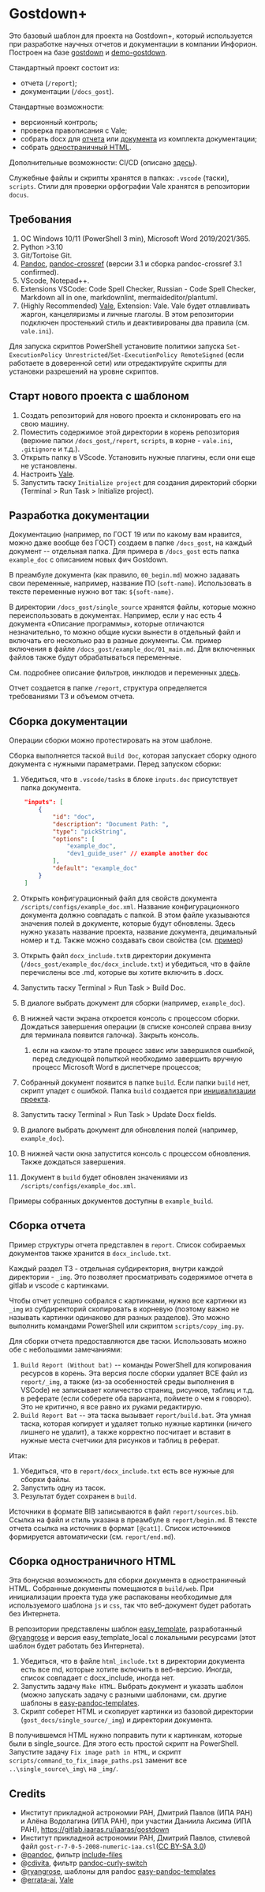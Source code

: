 # Gostdown+

Это базовый шаблон для проекта на Gostdown+, который используется при разработке научных отчетов и документации в компании Инфорион. Построен на базе [gostdown](https://gitlab.iaaras.ru/iaaras/gostdown) и [demo-gostdown](https://github.com/annjulyleon/demo-gostdown).

Стандартный проект состоит из:

- отчета (`/report`);
- документации (`/docs_gost`).

Стандартные возможности:

- версионный контроль;
- проверка правописания с Vale;
- собрать docx для [отчета](#сборка-отчета) или [документа](#сборка-документации) из комплекта документации;
- собрать [одностраничный HTML](#сборка-одностраничного-html).

Дополнительные возможности: CI/CD (описано [здесь](docs_gost/single_source/ci-cd.md)).

Служебные файлы и скрипты хранятся в папках: `.vscode` (таски), `scripts`.
Стили для проверки орфографии Vale хранятся в репозитории `docus`.

## Требования

1. ОС Windows 10/11 (PowerShell 3 min), Microsoft Word 2019/2021/365.
2. Python >3.10
3. Git/Tortoise Git.
4. [Pandoc](https://github.com/jgm/pandoc/releases), [pandoc-crossref](https://github.com/lierdakil/pandoc-crossref/releases) (версии 3.1 и сборка pandoc-crossref 3.1 confirmed).
5. VScode, Notepad++.
6. Extensions VSCode: Code Spell Checker, Russian - Code Spell Checker, Markdown all in one, markdownlint, mermaideditor/plantuml.
7. (Highly Recommended) [Vale](https://github.com/errata-ai/vale), Extension: Vale. Vale будет отлавливать жаргон, канцеляризмы и личные глаголы. В этом репозитории подключен простенький стиль и деактивированы два правила (см. `vale.ini`).

Для запуска скриптов PowerShell установите политики запуска `Set-ExecutionPolicy Unrestricted`/`Set-ExecutionPolicy RemoteSigned` (если работаете в доверенной сети) или отредактируйте скрипты для установки разрешений на уровне скриптов.

## Старт нового проекта с шаблоном

1. Создать репозиторий для нового проекта и склонировать его на свою машину.
2. Поместить содержимое этой директории в корень репозитория (верхние папки `/docs_gost`,`/report`, `scripts`, в корне - `vale.ini`, `.gitignore` и т.д.).
3. Открыть папку в VScode. Установить нужные плагины, если они еще не установлены.
4. Настроить [Vale](https://annjulyleon.github.io/docops/docops-spelling/#vale---линтер-для-документации).
5. Запустить таску `Initialize project` для создания директорий сборки (Terminal > Run Task > Initialize project).

## Разработка документации

Документацию (например, по ГОСТ 19 или по какому вам нравится, можно даже вообще без ГОСТ) создаем в папке `/docs_gost`, на каждый документ -- отдельная папка. Для примера в `/docs_gost` есть папка `example_doc` с описанием новых фич Gostdown.

В преамбуле документа (как правило, `00_begin.md`) можно задавать свои переменные, например, название ПО (`soft-name`). Использовать в тексте переменные нужно вот так: `${soft-name}`.

В директории `/docs_gost/single_source` хранятся файлы, которые можно переиспользовать в документах. Например, если у нас есть 4 документа «Описание программы», которые отличаются незначительно, то можно общие куски вынести в отдельный файл и включать его несколько раз в разные документы. См. пример включения в файле `/docs_gost/example_doc/01_main.md`. Для включенных файлов также будут обрабатываться переменные.

См. подробнее описание фильтров, инклюдов и переменных [здесь](docs_gost/single_source/filters.md).

Отчет создается в папке `/report`, структура определяется требованиями ТЗ и объемом отчета.

## Сборка документации

Операции сборки можно протестировать на этом шаблоне. 

Сборка выполняется таской `Build Doc`, которая запускает сборку одного документа с нужными параметрами. Перед запуском сборки:

1. Убедиться, что в `.vscode/tasks` в блоке `inputs.doc` присутствует папка документа.
   
   ```json
    "inputs": [
        {
            "id": "doc",
            "description": "Document Path: ",
            "type": "pickString",
            "options": [
                "example_doc",
                "dev1_guide_user" // example another doc
            ],
            "default": "example_doc"
        }
    ]
   ```

2. Открыть конфигурационный файл для свойств документа `/scripts/configs/example_doc.xml`. Название конфигурационного документа должно совпадать с папкой. В этом файле указываются значения полей в документе, которые будут обновлены. Здесь нужно указать название проекта, название документа, децимальный номер и т.д. Также можно создавать свои свойства (см. [пример](https://github.com/annjulyleon/psScriptsForDocs#updatedocxpropsps1))
3. Открыть файл `docx_include.txt`в директории документа (`/docs_gost/example_doc/docx_include.txt`) и убедиться, что в файле перечислены все .md, которые вы хотите включить в .docx.
4. Запустить таску Terminal > Run Task > Build Doc.
5. В диалоге выбрать документ для сборки (например, `example_doc`).
6. В нижней части экрана откроется консоль с процессом сборки. Дождаться завершения операции (в списке консолей справа внизу для терминала появится галочка). Закрыть консоль.
   1. если на каком-то этапе процесс завис или завершился ошибкой, перед следующей попыткой необходимо завершить вручную процесс Microsoft Word в диспетчере процессов;
7. Собранный документ появится в папке `build`. Если папки `build` нет, скрипт упадет с ошибкой. Папка `build` создается при [инициализации проекта](#старт-нового-проекта-с-шаблоном).
8. Запустить таску Terminal > Run Task > Update Docx fields.
9. В диалоге выбрать документ для обновления полей (например, `example_doc`). 
10. В нижней части окна запустится консоль с процессом обновления. Также дождаться завершения.
11. Документ в `build` будет обновлен значениями из `/scripts/configs/example_doc.xml`.

Примеры собранных документов доступны в `example_build`.

## Сборка отчета

Пример структуры отчета представлен в `report`. Список собираемых документов также хранится в `docx_include.txt`.

Каждый раздел ТЗ - отдельная субдиректория, внутри каждой директории - `_img`. Это позволяет просматривать содержимое отчета в gitlab и vscode с картинками.

Чтобы отчет успешно собрался с картинками, нужно все картинки из `_img` из субдиректорий скопировать в корневую (поэтому важно не называть картинки одинаково для разных разделов). Это можно выполнить командами PowerShell или скриптом `scripts/copy_img.py`.

Для сборки отчета предоставляются две таски. Использовать можно обе с небольшими замечаниями:

1. `Build Report (Without bat)` -- команды PowerShell для копирования ресурсов в корень. Эта версия после сборки удаляет ВСЕ файл из `report/_img`, а также (из-за особенностей среды выполнения в VSCode) не записывает количество страниц, рисунков, таблиц и т.д. в реферате (если соберете оба варианта, поймете о чем я говорю). Это не критично, я все равно их руками редактирую.
2. `Build Report Bat` -- эта таска вызывает `report/build.bat`. Эта умная таска, которая копирует и удаляет только нужные картинки (ничего лишнего не удалит), а также корректно посчитает и вставит в нужные места счетчики для рисунков и таблиц в реферат.

Итак:

1. Убедиться, что в `report/docx_include.txt` есть все нужные для сборки файлы.
2. Запустить одну из тасок.
3. Результат будет сохранен в `build`.

Источники в формате BIB записываются в файл `report/sources.bib`. Ссылка на файл и стиль указана в преамбуле в `report/begin.md`. В тексте отчета ссылка на источник в формат `[@cat1]`. Список источников формируется автоматически (см. `report/end.md`).

## Сборка одностраничного HTML

Эта бонусная возможность для сборки документа в одностраничный HTML. 
Собранные документы помещаются в `build/web`. При инициализации проекта туда уже распакованы необходимые для используемого шаблона `js` и `css`, так что веб-документ будет работать без Интернета. 

В репозитории представлены шаблон [easy_template](https://github.com/ryangrose/easy-pandoc-templates), разработанный @[ryangrose](https://github.com/ryangrose) и версия easy_template_local с локальными ресурсами (этот шаблон будет работать без Интернета).

1. Убедиться, что в файле `html_include.txt` в директории документа есть все md, которые хотите включить в веб-версию. Иногда, список совпадает с docx_include, иногда нет.
2. Запустить задачу `Make HTML`. Выбрать документ и указать шаблон (можно запускать задачу с разными шаблонами, см. другие шаблоны в [easy-pandoc-templates](https://github.com/ryangrose/easy-pandoc-templates).
3. Скрипт соберет HTML и скопирует картинки из базовой директории (`gost_docs/single_source/_img`) и директории документа.

В получившемся HTML нужно поправить пути к картинкам, которые были в single_source. Для этого есть простой скрипт на PowerShell. Запустите задачу `Fix image path in HTML`, и скрипт `scripts/command_to_fix_image_paths.ps1` заменит все `..\single_source\_img\` на `_img/`.

## Credits

- Институт прикладной астрономии РАН, Дмитрий Павлов (ИПА РАН) и Алёна Водолагина (ИПА РАН),
при участии Даниила Аксима (ИПА РАН), https://gitlab.iaaras.ru/iaaras/gostdown
- Институт прикладной астрономии РАН, Дмитрий Павлов, стилевой файл `gost-r-7-0-5-2008-numeric-iaa.csl`([CC BY-SA 3.0](https://creativecommons.org/licenses/by-sa/3.0/#))
- @[pandoc](https://github.com/pandoc), фильтр [include-files](https://github.com/pandoc/lua-filters/tree/master/include-files)
- @[cdivita](https://github.com/cdivita), фильтр [pandoc-curly-switch](https://github.com/cdivita/pandoc-curly-switch)
- @[ryangrose](https://github.com/ryangrose), шаблоны для pandoc [easy-pandoc-templates](https://github.com/ryangrose/easy-pandoc-templates)
- @[errata-ai](https://github.com/errata-ai), [Vale](https://github.com/errata-ai/vale)
